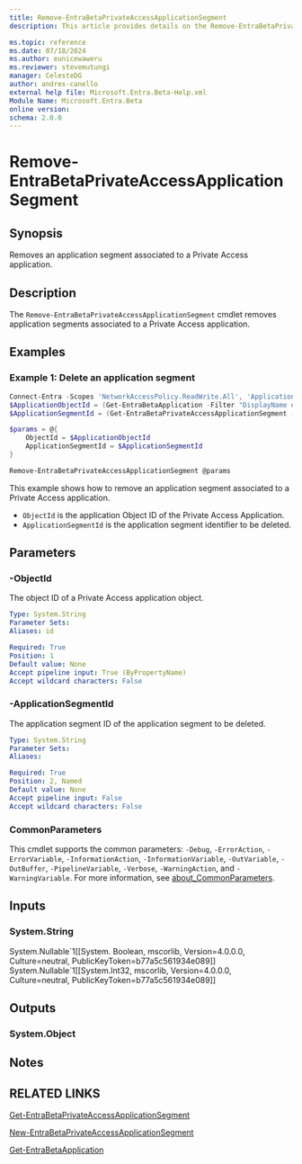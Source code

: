 ```yaml
---
title: Remove-EntraBetaPrivateAccessApplicationSegment
description: This article provides details on the Remove-EntraBetaPrivateAccessApplicationSegment command.

ms.topic: reference
ms.date: 07/18/2024
ms.author: eunicewaweru
ms.reviewer: stevemutungi
manager: CelesteDG
author: andres-canello
external help file: Microsoft.Entra.Beta-Help.xml
Module Name: Microsoft.Entra.Beta
online version:
schema: 2.0.0
---
```


# Remove-EntraBetaPrivateAccessApplicationSegment

## Synopsis

Removes an application segment associated to a Private Access application.

## Description

The `Remove-EntraBetaPrivateAccessApplicationSegment` cmdlet removes application segments associated to a Private Access application.

## Examples

### Example 1: Delete an application segment

```powershell
Connect-Entra -Scopes 'NetworkAccessPolicy.ReadWrite.All', 'Application.ReadWrite.All', 'NetworkAccess.ReadWrite.All'
$ApplicationObjectId = (Get-EntraBetaApplication -Filter "DisplayName eq '<GlobalSecureAccess_Application_DisplayName>'").ObjectId
$ApplicationSegmentId = (Get-EntraBetaPrivateAccessApplicationSegment -ObjectId $ApplicationObjectId -Top 1).Id

$params = @{
    ObjectId = $ApplicationObjectId
    ApplicationSegmentId = $ApplicationSegmentId
}

Remove-EntraBetaPrivateAccessApplicationSegment @params
```

This example shows how to remove an application segment associated to a Private Access application.

- `ObjectId` is the application Object ID of the Private Access Application.
- `ApplicationSegmentId` is the application segment identifier to be deleted.

## Parameters

### -ObjectId

The object ID of a Private Access application object.

```yaml
Type: System.String
Parameter Sets: 
Aliases: id

Required: True
Position: 1
Default value: None
Accept pipeline input: True (ByPropertyName)
Accept wildcard characters: False
```

### -ApplicationSegmentId

The application segment ID of the application segment to be deleted.

```yaml
Type: System.String
Parameter Sets: 
Aliases: 

Required: True
Position: 2, Named
Default value: None
Accept pipeline input: False
Accept wildcard characters: False
```

### CommonParameters

This cmdlet supports the common parameters: `-Debug`, `-ErrorAction`, `-ErrorVariable`, `-InformationAction`, `-InformationVariable`, `-OutVariable`, `-OutBuffer`, `-PipelineVariable`, `-Verbose`, `-WarningAction`, and `-WarningVariable`. For more information, see [about_CommonParameters](https://go.microsoft.com/fwlink/?LinkID=113216).

## Inputs

### System.String

System.Nullable\`1\[\[System. Boolean, mscorlib, Version=4.0.0.0, Culture=neutral, PublicKeyToken=b77a5c561934e089\]\] System.Nullable\`1\[\[System.Int32, mscorlib, Version=4.0.0.0, Culture=neutral, PublicKeyToken=b77a5c561934e089\]\]

## Outputs

### System.Object

## Notes

## RELATED LINKS

[Get-EntraBetaPrivateAccessApplicationSegment](Get-EntraBetaPrivateAccessApplicationSegment.md)

[New-EntraBetaPrivateAccessApplicationSegment](New-EntraBetaPrivateAccessApplicationSegment.md)

[Get-EntraBetaApplication](Get-EntraBetaApplication.md)
